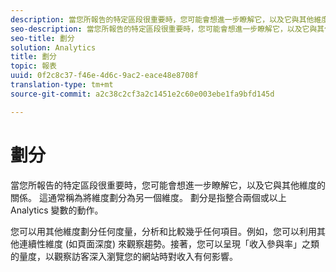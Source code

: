 ```yaml
---
description: 當您所報告的特定區段很重要時，您可能會想進一步瞭解它，以及它與其他維度的關係。 這通常稱為將維度劃分為另一個維度。 劃分是指整合兩個或以上 Analytics 變數的動作。
seo-description: 當您所報告的特定區段很重要時，您可能會想進一步瞭解它，以及它與其他維度的關係。 這通常稱為將維度劃分為另一個維度。 劃分是指整合兩個或以上 Analytics 變數的動作。
seo-title: 劃分
solution: Analytics
title: 劃分
topic: 報表
uuid: 0f2c8c37-f46e-4d6c-9ac2-eace48e8708f
translation-type: tm+mt
source-git-commit: a2c38c2cf3a2c1451e2c60e003ebe1fa9bfd145d

---
```



# 劃分

當您所報告的特定區段很重要時，您可能會想進一步瞭解它，以及它與其他維度的關係。 這通常稱為將維度劃分為另一個維度。 劃分是指整合兩個或以上 Analytics 變數的動作。

您可以用其他維度劃分任何度量，分析和比較幾乎任何項目。例如，您可以利用其他連續性維度 (如頁面深度) 來觀察趨勢。接著，您可以呈現「收入參與率」之類的量度，以觀察訪客深入瀏覽您的網站時對收入有何影響。
